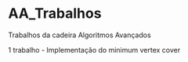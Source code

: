 # AA_Trabalhos

Trabalhos da cadeira Algoritmos Avançados

1 trabalho - Implementação do minimum vertex cover
